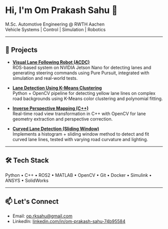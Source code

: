 # Hi, I'm Om Prakash Sahu 👋
M.Sc. Automotive Engineering @ RWTH Aachen  
Vehicle Systems | Control | Simulation | Robotics

---

## 🚀 Projects

- [**Visual Lane Following Robot (ACDC)**](https://github.com/infinityengi/visual-lane-following-robot-acdc)  
  ROS-based system on NVIDIA Jetson Nano for detecting lanes and generating steering commands using Pure Pursuit, integrated with simulation and real-world tests.

- [**Lane Detection Using K-Means Clustering**](https://github.com/infinityengi/Lane-Detection-Using-K-Means-Clustering)  
  Python + OpenCV pipeline for detecting yellow lane lines on complex road backgrounds using K-Means color clustering and polynomial fitting.

- [**Inverse Perspective Mapping (C++)**](https://github.com/infinityengi/inverse-perspective-mapping-cpp)  
  Real-time road view transformation in C++ with OpenCV for lane geometry extraction and perspective correction.

- [**Curved Lane Detection (Sliding Window)**](https://github.com/infinityengi/curved-lane-detection-sliding-window)  
  Implements a histogram + sliding window method to detect and fit curved lane lines, tested with varying road curvature and lighting.

<!-- - [**Battery Modeling Toolkit**](https://github.com/yourusername/ev-battery-modeling)  
  MATLAB/Python toolkit for simulating Li-ion battery electro-thermal behavior, degradation, and cycle life prediction for EV applications.-->



---

## 🛠️ Tech Stack
Python • C++ • ROS2 • MATLAB • OpenCV • Git • Docker • Simulink • ANSYS • SolidWorks

---

## 📫 Let's Connect
- Email: [op.rksahu@gmail.com](mailto:op.rksahu@gmail.com)  
- LinkedIn: [linkedin.com/in/om-prakash-sahu-74b95584](https://linkedin.com/in/om-prakash-sahu-74b95584)
